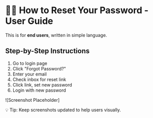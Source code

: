 # 🧑‍💻 How to Reset Your Password - User Guide

This is for **end users**, written in simple language.

## Step-by-Step Instructions
1. Go to login page
2. Click "Forgot Password?"
3. Enter your email
4. Check inbox for reset link
5. Click link, set new password
6. Login with new password

![Screenshot Placeholder]

💡 Tip: Keep screenshots updated to help users visually.